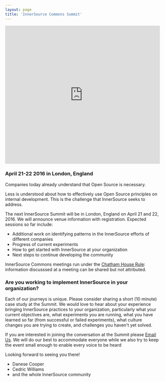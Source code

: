 ```yaml
---
layout: page
title: 'InnerSource Commons Summit'
---
```


<div style="width:100%; text-align:left;" ><iframe  src="https://www.eventbrite.com/e/innersource-commons-summit-spring-2016-registration-23771021766?ref=eweb" frameborder="0" height="450" width="100%" vspace="0" hspace="0" marginheight="5" marginwidth="5" scrolling="auto" allowtransparency="true"></iframe></div>


### April 21-22 2016 in London, England

Companies today already understand that Open Source is necessary.

Less is understood about how to effectively use Open Source principles on internal development. This is the challenge that InnerSource seeks to address.

The next InnerSource Summit will be in London, England on April 21 and 22, 2016. We will announce venue information with registration. Expected sessions so far include:

* Additional work on identifying patterns in the InnerSource efforts of different companies
* Progress of current experiments
* How to get started with InnerSource at your organization
* Next steps to continue developing the community

InnerSource Commons meetings run under the [Chatham House Rule](https://en.wikipedia.org/wiki/Chatham_House_Rule): information discusssed at a meeting can be shared but not attributed.

### Are you working to implement InnerSource in your organization?

Each of our journeys is unique. Please consider sharing a short (10 minute) case study at the Summit. We would love to hear about your experience bringing InnerSource practices to your organization, particularly what your current objectives are, what experiments you are running, what you have learned so far (from successful or failed experiments), what culture changes you are trying to create, and challenges you haven't yet solved.

If you are interested in joining the conversation at the Summit please [Email Us](mailto:summit@innersourcecommons.org). We will do our best to accommodate everyone while we also try to keep the event small enough to enable every voice to be heard

Looking forward to seeing you there!

* Danese Cooper
* Cedric Williams
* and the whole InnerSource community